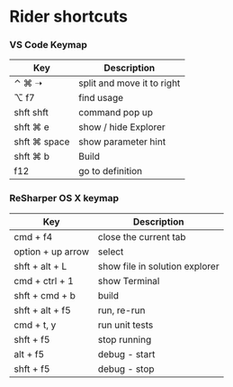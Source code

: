 # Rider shortcuts


### VS Code Keymap

Key | Description
-- | --
⌃ ⌘ ➝ | split and move it to right
⌥ f7 | find usage
shft shft | command pop up
shft ⌘ e | show / hide Explorer
shft ⌘ space | show parameter hint
shft ⌘ b | Build
f12 | go to definition

### ReSharper OS X keymap

Key | Description
-- | --
cmd + f4 | close the current tab
option + up arrow | select
shft + alt + L | show file in solution explorer
cmd + ctrl + 1 | show Terminal
shft + cmd + b | build
shft + alt + f5 | run, re-run
cmd + t, y | run unit tests
shft + f5 | stop running
alt + f5 | debug - start
shft + f5 | debug - stop
